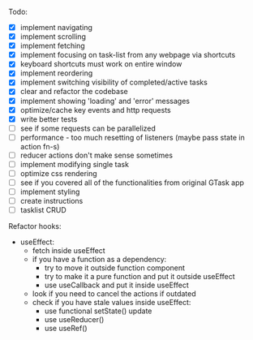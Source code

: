 Todo:
- [x] implement navigating
- [x] implement scrolling
- [x] implement fetching
- [x] implement focusing on task-list from any webpage via shortcuts
- [x] keyboard shortcuts must work on entire window
- [x] implement reordering
- [x] implement switching visibility of completed/active tasks
- [x] clear and refactor the codebase
- [x] implement showing 'loading' and 'error' messages
- [x] optimize/cache key events and http requests
- [x] write better tests
- [ ] see if some requests can be parallelized
- [ ] performance - too much resetting of listeners (maybe pass state in action fn-s)
- [ ] reducer actions don't make sense sometimes
- [ ] implement modifying single task
- [ ] optimize css rendering
- [ ] see if you covered all of the functionalities from original GTask app
- [ ] implement styling
- [ ] create instructions
- [ ] tasklist CRUD

Refactor hooks:
- useEffect:
  - fetch inside useEffect
  - if you have a function as a dependency:
    - try to move it outside function component
    - try to make it a pure function and put it outside useEffect
    - use useCallback and put it inside useEffect
  - look if you need to cancel the actions if outdated
  - check if you have stale values inside useEffect:
    - use functional setState() update
    - use useReducer()
    - use useRef()
